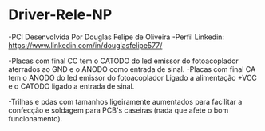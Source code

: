 # Driver-Rele-NP

-PCI Desenvolvida Por Douglas Felipe de Oliveira
-Perfil Linkedin: https://www.linkedin.com/in/douglasfelipe577/

-Placas com final CC tem o CATODO do led emissor do fotoacoplador aterrados ao GND e o ANODO como entrada de sinal.
-Placas com final CA tem o ANODO do led emissor do fotoacoplador Ligado a alimentação +VCC e o CATODO ligado a entrada de sinal.

-Trilhas e pdas com tamanhos ligeiramente aumentados para facilitar a confecção e soldagem para PCB's caseiras (nada que afete o bom funcionamento).
